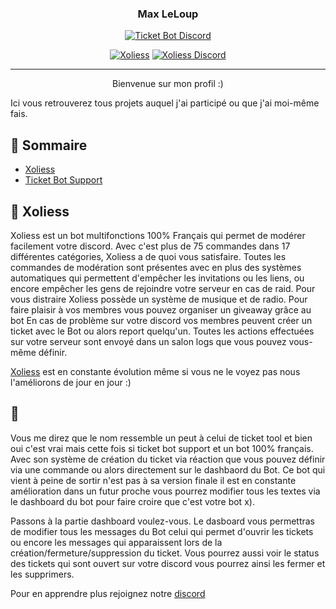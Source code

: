 <h3 align="center">Max LeLoup</h3>

<div align="center">

[![Ticket Bot Discord](https://img.shields.io/discord/836621015865098241?label=Discord%20Ticket%20Bot%20Support&style=for-the-badge)](https://discord.gg/P8Ugn8JTRC)

[![Xoliess](https://img.shields.io/mozilla-observatory/grade-score/xoliess.ga?label=Xoliess&publish&style=for-the-badge)](https://xoliess.ga)
[![Xoliess Discord](https://img.shields.io/discord/590450664363261952?label=Discord%20Xoliess&style=for-the-badge)](https://discord.gg/D9QNw8u)

</div>

---

<p align="center"> 
Bienvenue sur mon profil :)

Ici vous retrouverez tous projets auquel j'ai participé ou que j'ai moi-même fais.
    <br> 
</p>

## 📝 Sommaire

- [Xoliess](#xoliess)
- [Ticket Bot Support](#ticket_bot)

## 🧐 Xoliess <a name = "xoliess"></a>

Xoliess est un bot multifonctions 100% Français qui permet de modérer facilement votre discord.
Avec c'est plus de 75 commandes dans 17 différentes catégories, Xoliess a de quoi vous satisfaire.
Toutes les commandes de modération sont présentes avec en plus des systèmes automatiques qui permettent d'empêcher les invitations ou les liens, ou encore empêcher les gens de rejoindre votre serveur en cas de raid.
Pour vous distraire Xoliess possède un système de musique et de radio.
Pour faire plaisir à vos membres vous pouvez organiser un giveaway grâce au bot
En cas de problème sur votre discord vos membres peuvent créer un ticket avec le Bot ou alors report quelqu'un.
Toutes les actions effectuées sur votre serveur sont envoyé dans un salon logs que vous pouvez vous-même définir.

[Xoliess](https://discord.gg/D9QNw8u) est en constante évolution même si vous ne le voyez pas nous l'améliorons de jour en jour :)

## :ticket: <a name = "ticket_bot"></a>

Vous me direz que le nom ressemble un peut à celui de ticket tool et bien oui c'est vrai mais cette fois si ticket bot support et un bot 100% français.
Avec son système de création du ticket via réaction que vous pouvez définir via une commande ou alors directement sur le dashbaord du Bot.
Ce bot qui vient à peine de sortir n'est pas à sa version finale il est en constante amélioration dans un futur proche vous pourrez modifier tous les textes via le dashboard du bot pour faire croire que c'est votre bot x).

Passons à la partie dashboard voulez-vous.
Le dasboard vous permettras de modifier tous les messages du Bot celui qui permet d'ouvrir les tickets ou encore les messages qui apparaissent lors de la création/fermeture/suppression du ticket.
Vous pourrez aussi voir le status des tickets qui sont ouvert sur votre discord vous pourrez ainsi les fermer et les supprimers.

Pour en apprendre plus rejoignez notre [discord](https://discord.gg/P8Ugn8JTRC)

